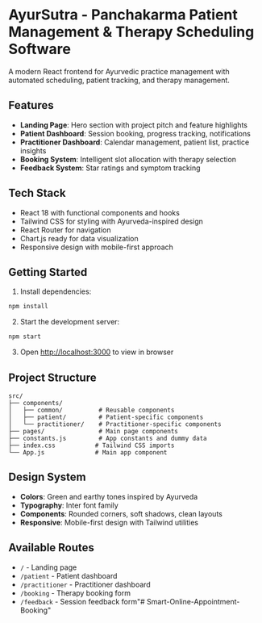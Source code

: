 # AyurSutra - Panchakarma Patient Management & Therapy Scheduling Software

A modern React frontend for Ayurvedic practice management with automated scheduling, patient tracking, and therapy management.

## Features

- **Landing Page**: Hero section with project pitch and feature highlights
- **Patient Dashboard**: Session booking, progress tracking, notifications
- **Practitioner Dashboard**: Calendar management, patient list, practice insights
- **Booking System**: Intelligent slot allocation with therapy selection
- **Feedback System**: Star ratings and symptom tracking

## Tech Stack

- React 18 with functional components and hooks
- Tailwind CSS for styling with Ayurveda-inspired design
- React Router for navigation
- Chart.js ready for data visualization
- Responsive design with mobile-first approach

## Getting Started

1. Install dependencies:
```bash
npm install
```

2. Start the development server:
```bash
npm start
```

3. Open [http://localhost:3000](http://localhost:3000) to view in browser

## Project Structure

```
src/
├── components/
│   ├── common/          # Reusable components
│   ├── patient/         # Patient-specific components
│   └── practitioner/    # Practitioner-specific components
├── pages/               # Main page components
├── constants.js         # App constants and dummy data
├── index.css           # Tailwind CSS imports
└── App.js              # Main app component
```

## Design System

- **Colors**: Green and earthy tones inspired by Ayurveda
- **Typography**: Inter font family
- **Components**: Rounded corners, soft shadows, clean layouts
- **Responsive**: Mobile-first design with Tailwind utilities

## Available Routes

- `/` - Landing page
- `/patient` - Patient dashboard
- `/practitioner` - Practitioner dashboard
- `/booking` - Therapy booking form
- `/feedback` - Session feedback form" #   S m a r t - O n l i n e - A p p o i n t m e n t - B o o k i n g "    
 